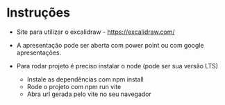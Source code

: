 # Instruções

- Site para utilizar o excalidraw - https://excalidraw.com/
- A apresentação pode ser aberta com power point ou com google apresentações.

- Para rodar projeto é preciso instalar o node (pode ser sua versão LTS)
  - Instale as dependências com npm install
  - Rode o projeto com npm run vite
  - Abra url gerada pelo vite no seu navegador

